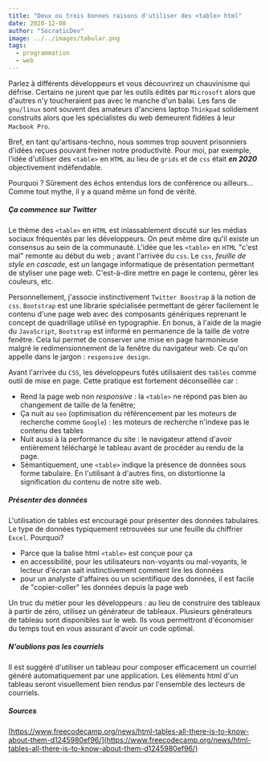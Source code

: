 ```yaml
---
title: "Deux ou trois bonnes raisons d'utiliser des <table> html"
date: 2020-12-08
author: "SocraticDev"
image: ../../images/tabular.png
tags:
  - programmation
  - web
---
```


Parlez à différents développeurs et vous découvrirez un chauvinisme qui défrise. Certains ne jurent que par les outils édités par ``Microsoft`` alors que d'autres n'y toucheraient pas avec le manche d'un balai. Les fans de ``gnu/linux`` sont souvent des amateurs d'anciens laptop ``Thinkpad`` solidement construits alors que les spécialistes du web demeurent fidèles à leur ``Macbook Pro``.

Bref, en tant qu'artisans-techno, nous sommes trop souvent prisonniers d'idées reçues pouvant freiner notre productivité. Pour moi, par exemple, l'idée d'utiliser des ``<table>`` en ``HTML`` au lieu de ``grids`` et de ``css`` était ___en 2020___ objectivement indéfendable. 

Pourquoi ? Sûrement des échos entendus lors de conférence ou ailleurs... Comme tout mythe, il y a quand même un fond de vérité.

##### Ça commence sur Twitter

Le thème des ``<table>`` en ``HTML`` est inlassablement discuté sur les médias sociaux fréquentés par les développeurs. On peut même dire qu'il existe un consensus au sein de la communauté. L'idée que les ``<table>`` en ``HTML`` "c'est mal" remonte au début du web ; avant l'arrivée du ``css``. Le ``css``, _feuille de style en cascade_, est un langage informatique de présentation permettant de styliser une page web. C'est-à-dire mettre en page le contenu, gérer les couleurs, etc. 

Personnellement, j'associe instinctivement ``Twitter Boostrap`` à la notion de ``css``. ``Bootstrap`` est une librarie spécialisée permettant de gérer facilement le contenu d'une page web avec des composants génériques reprenant le concept de quadrillage utilisé en typographie.  En bonus, à l'aide de la magie du ``JavaScript``, ``Bootstrap`` est informé en permanence de la taille de votre fenêtre. Cela lui permet de conserver une mise en page harmonieuse malgré le redimensionnement de la fenêtre du navigateur web. Ce qu'on appelle dans le jargon : ``responsive design``.

Avant l'arrivée du ``CSS``, les développeurs futés utilisaient des ``tables`` comme outil de mise en page. Cette pratique est fortement déconseillée car : 

- Rend la page web non _responsive_ : la ``<table>`` ne répond pas bien au changement de taille de la fenêtre;
- Ça nuit au ``seo`` (optimisation du référencement par les moteurs de recherche comme ``Google``) : les moteurs de recherche n'indexe pas le contenu des tables
- Nuit aussi à la performance du site : le navigateur attend d'avoir entièrement téléchargé le tableau avant de procéder au rendu de la page.
- Sémantiquement, une ``<table>`` indique la présence de données sous forme tabulaire. En l'utilisant à d'autres fins, on distortionne la signification du contenu de notre site web.

##### Présenter des données

L'utilisation de tables est encouragé pour présenter des données tabulaires. Le type de données typiquement retrouvées sur une feuille du chiffrier ``Excel``. Pourquoi?

- Parce que la balise html ``<table>`` est conçue pour ça
- en accessibilité, pour les utilisateurs non-voyants ou mal-voyants, le lecteur d'écran sait instinctivement comment lire les données
- pour un analyste d'affaires ou un scientifique des données, il est facile de "copier-coller" les données depuis la page web

Un truc du métier pour les développeurs : au lieu de construire des tableaux à partir de zéro, utilisez un générateur de tableaux. Plusieurs générateurs de tableau sont disponibles sur le web. Ils vous permettront d'économiser du temps tout en vous assurant d'avoir un code optimal.

##### N'oublions pas les courriels

Il est suggéré d'utiliser un tableau pour composer efficacement un courriel généré automatiquement par une application. Les éléments html d'un tableau seront visuellement bien rendus par l'ensemble des lecteurs de courriels.

##### Sources
[https://www.freecodecamp.org/news/html-tables-all-there-is-to-know-about-them-d1245980ef96/](https://www.freecodecamp.org/news/html-tables-all-there-is-to-know-about-them-d1245980ef96/)